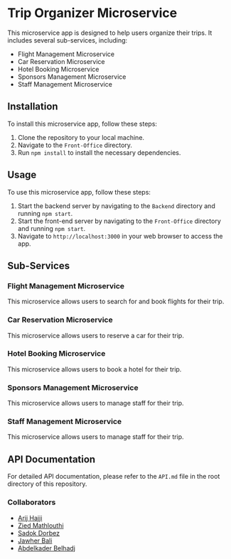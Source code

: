 # Trip Organizer Microservice

This microservice app is designed to help users organize their trips. It includes several sub-services, including:

- Flight Management Microservice
- Car Reservation Microservice
- Hotel Booking Microservice
- Sponsors Management Microservice
- Staff Management Microservice

## Installation

To install this microservice app, follow these steps:

1. Clone the repository to your local machine.
2. Navigate to the `Front-Office` directory.
3. Run `npm install` to install the necessary dependencies.

## Usage

To use this microservice app, follow these steps:

1. Start the backend server by navigating to the `Backend` directory and running `npm start`.
2. Start the front-end server by navigating to the `Front-Office` directory and running `npm start`.
3. Navigate to `http://localhost:3000` in your web browser to access the app.

## Sub-Services

### Flight Management Microservice

This microservice allows users to search for and book flights for their trip.

### Car Reservation Microservice

This microservice allows users to reserve a car for their trip.

### Hotel Booking Microservice

This microservice allows users to book a hotel for their trip.

### Sponsors Management Microservice

This microservice allows users to manage  staff for their trip.
### Staff Management Microservice
This microservice allows users to manage  staff for their trip.

## API Documentation

For detailed API documentation, please refer to the `API.md` file in the root directory of this repository.

### Collaborators
- [Arij Hajji](https://github.com/arijhajji-1)
- [Zied Mathlouthi](https://github.com/ZiedMathlouthi)
- [Sadok Dorbez](https://github.com/sadok-dorbez)
- [Jawher Bali](https://github.com/jawhar-bali)
- [Abdelkader Belhadj](https://github.com/AbdelkaderBelhadj-code)

